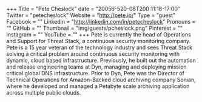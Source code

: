 +++
Title = "Pete Cheslock"
date = "20056-520-08T200:11:18-17:00"
Twitter = "petecheslock"
Website = "http://pete.io/"
Type = "guest"
Facebook = ""
Linkedin = "http://linkedin.com/in/petecheslock"
Pronouns = ""
GitHub = ""
Thumbnail = "img/guests/pcheslock.png"
Pinterest = ""
Instagram = ""
YouTube = ""
+++
Pete is currently the head of Operations and Support for Threat Stack, a continuous security monitoring company. Pete is a 15 year veteran of the technology industry and sees Threat Stack solving a critical problem around continuous security monitoring with dynamic, cloud based infrastructure. Previously, he built out the automation and release engineering teams at Dyn, managing and deploying mission critical global DNS infrastructure. Prior to Dyn, Pete was the Director of Technical Operations for Amazon-Backed cloud archiving company Sonian, where he developed and managed a Petabyte scale archiving application across multiple public clouds.
